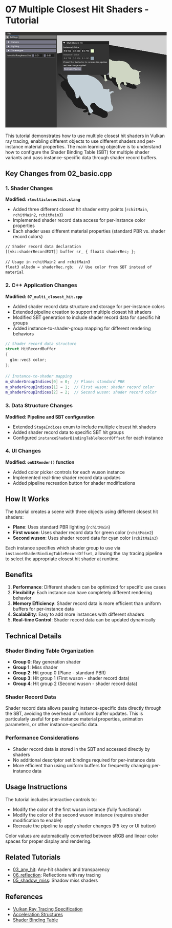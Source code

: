 # 07 Multiple Closest Hit Shaders - Tutorial
![](/docs/images/07.png)

This tutorial demonstrates how to use multiple closest hit shaders in Vulkan ray tracing, enabling different objects to use different shaders and per-instance material properties. The main learning objective is to understand how to configure the Shader Binding Table (SBT) for multiple shader variants and pass instance-specific data through shader record buffers.

## Key Changes from 02_basic.cpp

### 1. Shader Changes
**Modified: `rtmulticlosesthit.slang`**
- Added three different closest hit shader entry points (`rchitMain`, `rchitMain2`, `rchitMain3`)
- Implemented shader record data access for per-instance color properties
- Each shader uses different material properties (standard PBR vs. shader record colors)

```slang
// Shader record data declaration
[[vk::shaderRecordEXT]] buffer sr_ { float4 shaderRec; };

// Usage in rchitMain2 and rchitMain3
float3 albedo = shaderRec.rgb;  // Use color from SBT instead of material
```

### 2. C++ Application Changes
**Modified: `07_multi_closest_hit.cpp`**
- Added shader record data structure and storage for per-instance colors
- Extended pipeline creation to support multiple closest hit shaders
- Modified SBT generation to include shader record data for specific hit groups
- Added instance-to-shader-group mapping for different rendering behaviors

```cpp
// Shader record data structure
struct HitRecordBuffer
{
  glm::vec3 color;
};

// Instance-to-shader mapping
m_shaderGroupIndices[0] = 0;  // Plane: standard PBR
m_shaderGroupIndices[1] = 1;  // First wuson: shader record color
m_shaderGroupIndices[2] = 2;  // Second wuson: shader record color
```

### 3. Data Structure Changes
**Modified: Pipeline and SBT configuration**
- Extended `StageIndices` enum to include multiple closest hit shaders
- Added shader record data to specific SBT hit groups
- Configured `instanceShaderBindingTableRecordOffset` for each instance

### 4. UI Changes
**Modified: `onUIRender()` function**
- Added color picker controls for each wuson instance
- Implemented real-time shader record data updates
- Added pipeline recreation button for shader modifications

## How It Works

The tutorial creates a scene with three objects using different closest hit shaders:
- **Plane**: Uses standard PBR lighting (`rchitMain`)
- **First wuson**: Uses shader record data for green color (`rchitMain2`)
- **Second wuson**: Uses shader record data for cyan color (`rchitMain3`)

Each instance specifies which shader group to use via `instanceShaderBindingTableRecordOffset`, allowing the ray tracing pipeline to select the appropriate closest hit shader at runtime.

## Benefits

1. **Performance**: Different shaders can be optimized for specific use cases
2. **Flexibility**: Each instance can have completely different rendering behavior
3. **Memory Efficiency**: Shader record data is more efficient than uniform buffers for per-instance data
4. **Scalability**: Easy to add more instances with different shaders
5. **Real-time Control**: Shader record data can be updated dynamically

## Technical Details

### Shader Binding Table Organization
- **Group 0**: Ray generation shader
- **Group 1**: Miss shader  
- **Group 2**: Hit group 0 (Plane - standard PBR)
- **Group 3**: Hit group 1 (First wuson - shader record data)
- **Group 4**: Hit group 2 (Second wuson - shader record data)

### Shader Record Data
Shader record data allows passing instance-specific data directly through the SBT, avoiding the overhead of uniform buffer updates. This is particularly useful for per-instance material properties, animation parameters, or other instance-specific data.

### Performance Considerations
- Shader record data is stored in the SBT and accessed directly by shaders
- No additional descriptor set bindings required for per-instance data
- More efficient than using uniform buffers for frequently changing per-instance data

## Usage Instructions

The tutorial includes interactive controls to:
- Modify the color of the first wuson instance (fully functional)
- Modify the color of the second wuson instance (requires shader modification to enable)
- Recreate the pipeline to apply shader changes (F5 key or UI button)

Color values are automatically converted between sRGB and linear color spaces for proper display and rendering.

## Related Tutorials

- [03_any_hit](../03_any_hit/README.md): Any-hit shaders and transparency
- [06_reflection](../06_reflection/README.md): Reflections with ray tracing
- [05_shadow_miss](../05_shadow_miss/README.md): Shadow miss shaders

## References

- [Vulkan Ray Tracing Specification](https://docs.vulkan.org/spec/latest/chapters/raytracing.html)
- [Acceleration Structures](https://docs.vulkan.org/spec/latest/chapters/accelstructures.html)
- [Shader Binding Table](https://docs.vulkan.org/spec/latest/chapters/raytracing.html#shader-binding-table)
